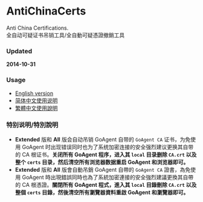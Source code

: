 ﻿AntiChinaCerts
==============
Anti China Certifications.<br />
全自动可疑证书吊销工具/全自動可疑憑證撤銷工具<br />

### Updated
**2014-10-31**

### Usage
* [English version](https://github.com/chengr28/AntiChinaCerts/wiki/ReadMe)
* [简体中文使用说明](https://github.com/chengr28/AntiChinaCerts/wiki/ReadMe(Chinese_Simplified))
* [繁體中文使用說明](https://github.com/chengr28/AntiChinaCerts/wiki/ReadMe(Chinese_Traditional))

### 特别说明/特別說明
* **Extended** 版和 **All** 版会自动吊销 GoAgent 自带的 `GoAgent CA` 证书，为免使用 GoAgent 时出现错误同时也为了系统加密连接的安全强烈建议更换其自带的 CA 根证书。**关闭所有 GoAgent 程序，进入其 `local` 目录删除 `CA.crt` 以及整个 `certs` 目录，然后清空所有浏览器数据重启 GoAgent 和浏览器即可。**
* **Extended** 版和 **All** 版會自動吊銷 GoAgent 自帶的 `GoAgent CA` 證書，為免使用 GoAgent 時出現錯誤同時也為了系統加密連接的安全強烈建議更換其自帶的 CA 根憑證。**關閉所有 GoAgent 程式，進入其 `local` 目錄刪除 `CA.crt` 以及整個 `certs` 目錄，然後清空所有瀏覽器資料重啟 GoAgent 和瀏覽器即可。**
